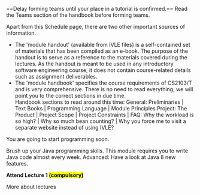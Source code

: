 <Panel header="[CS2103 students only] Forming teams" expandable>

==Delay forming teams until your place in a tutorial is confirmed.== Read the Teams section of the handbook before forming teams.

</Panel>
<Panel header="Have a look at the 'module handbook'" expandable>

Apart from this Schedule page, there are two other important sources of information.
* The 'module handout' (available from IVLE files) is a self-contained set of materials that has been compiled as an e-book. The purpose of the handout is to serve as a reference to the materials covered during the lectures. As the handout is meant to be used in any introductory software engineering course, it does not contain course-related details such as assignment deliverables.
* The 'module handbook' specifies the course requirements of CS2103/T and is very comprehensive. There is no need to read everything; we will point you to the correct sections in due time.    
  Handbook sections to read around this time:
  General: Preliminaries | Text Books | Programming Language | Module Principles
  Project: The Product | Project Scope | Project Constraints |
  FAQ: Why the workload is so high? | Why so much bean counting? | Why you force me to visit a separate website instead of using IVLE?

</Panel>
<Panel header="Brush up your Java" expandable>

You are going to start programming soon.

Brush up your Java programming skills. This module requires you to write Java code almost every week.
Advanced: Have a look at Java 8 new features.

</Panel>

<Panel expandable>
  <strong slot="header">Attend Lecture 1 <mark>(compulsory)</mark></strong>

More about lectures

</Panel>
